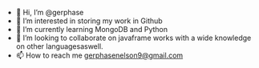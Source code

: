 - 👋 Hi, I’m @gerphase
- 👀 I’m interested in storing my work in Github
- 🌱 I’m currently learning MongoDB and Python
- 💞️ I’m looking to collaborate on javaframe works with a wide knowledge on other languagesaswell.
- 📫 How to reach me gerphasenelson9@gmail.com

<!---
gerphase/gerphase is a ✨ special ✨ repository because its `README.md` (this file) appears on your GitHub profile.
You can click the Preview link to take a look at your changes.
--->

